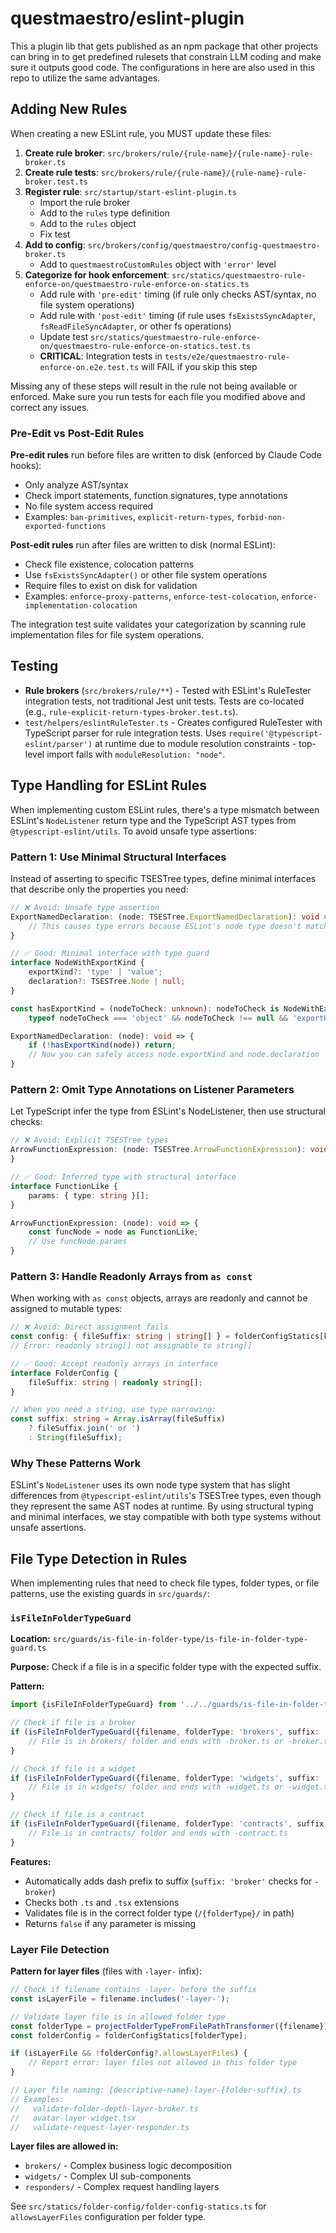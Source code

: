 # questmaestro/eslint-plugin

This a plugin lib that gets published as an npm package that other projects can bring in to get predefined rulesets that
constrain LLM coding and make sure it outputs good code. The configurations in here are also used in this repo to
utilize the same advantages.

## Adding New Rules

When creating a new ESLint rule, you MUST update these files:

1. **Create rule broker**: `src/brokers/rule/{rule-name}/{rule-name}-rule-broker.ts`
2. **Create rule tests**: `src/brokers/rule/{rule-name}/{rule-name}-rule-broker.test.ts`
3. **Register rule**: `src/startup/start-eslint-plugin.ts`
    - Import the rule broker
    - Add to the `rules` type definition
    - Add to the `rules` object
   - Fix test
4. **Add to config**: `src/brokers/config/questmaestro/config-questmaestro-broker.ts`
    - Add to `questmaestroCustomRules` object with `'error'` level
5. **Categorize for hook enforcement**:
   `src/statics/questmaestro-rule-enforce-on/questmaestro-rule-enforce-on-statics.ts`
    - Add rule with `'pre-edit'` timing (if rule only checks AST/syntax, no file system operations)
    - Add rule with `'post-edit'` timing (if rule uses `fsExistsSyncAdapter`, `fsReadFileSyncAdapter`, or other fs
      operations)
   - Update test `src/statics/questmaestro-rule-enforce-on/questmaestro-rule-enforce-on-statics.test.ts`
   - **CRITICAL**: Integration tests in `tests/e2e/questmaestro-rule-enforce-on.e2e.test.ts` will FAIL if you
      skip this step

Missing any of these steps will result in the rule not being available or enforced. Make sure you run tests for each
file you modified above and correct any issues.

### Pre-Edit vs Post-Edit Rules

**Pre-edit rules** run before files are written to disk (enforced by Claude Code hooks):

- Only analyze AST/syntax
- Check import statements, function signatures, type annotations
- No file system access required
- Examples: `ban-primitives`, `explicit-return-types`, `forbid-non-exported-functions`

**Post-edit rules** run after files are written to disk (normal ESLint):

- Check file existence, colocation patterns
- Use `fsExistsSyncAdapter()` or other file system operations
- Require files to exist on disk for validation
- Examples: `enforce-proxy-patterns`, `enforce-test-colocation`, `enforce-implementation-colocation`

The integration test suite validates your categorization by scanning rule implementation files for file system
operations.

## Testing

- **Rule brokers** (`src/brokers/rule/**`) - Tested with ESLint's RuleTester integration tests, not traditional Jest
  unit tests. Tests are co-located (e.g., `rule-explicit-return-types-broker.test.ts`).
- `test/helpers/eslintRuleTester.ts` - Creates configured RuleTester with TypeScript parser for rule integration
  tests. Uses `require('@typescript-eslint/parser')` at runtime due to module resolution constraints - top-level import
  fails with `moduleResolution: "node"`.

## Type Handling for ESLint Rules

When implementing custom ESLint rules, there's a type mismatch between ESLint's `NodeListener` return type and the
TypeScript AST types from `@typescript-eslint/utils`. To avoid unsafe type assertions:

### Pattern 1: Use Minimal Structural Interfaces

Instead of asserting to specific TSESTree types, define minimal interfaces that describe only the properties you need:

```typescript
// ❌ Avoid: Unsafe type assertion
ExportNamedDeclaration: (node: TSESTree.ExportNamedDeclaration): void => {
    // This causes type errors because ESLint's node type doesn't match TSESTree exactly
}

// ✅ Good: Minimal interface with type guard
interface NodeWithExportKind {
    exportKind?: 'type' | 'value';
    declaration?: TSESTree.Node | null;
}

const hasExportKind = (nodeToCheck: unknown): nodeToCheck is NodeWithExportKind =>
    typeof nodeToCheck === 'object' && nodeToCheck !== null && 'exportKind' in nodeToCheck;

ExportNamedDeclaration: (node): void => {
    if (!hasExportKind(node)) return;
    // Now you can safely access node.exportKind and node.declaration
}
```

### Pattern 2: Omit Type Annotations on Listener Parameters

Let TypeScript infer the type from ESLint's NodeListener, then use structural checks:

```typescript
// ❌ Avoid: Explicit TSESTree types
ArrowFunctionExpression: (node: TSESTree.ArrowFunctionExpression): void => {
}

// ✅ Good: Inferred type with structural interface
interface FunctionLike {
    params: { type: string }[];
}

ArrowFunctionExpression: (node): void => {
    const funcNode = node as FunctionLike;
    // Use funcNode.params
}
```

### Pattern 3: Handle Readonly Arrays from `as const`

When working with `as const` objects, arrays are readonly and cannot be assigned to mutable types:

```typescript
// ❌ Avoid: Direct assignment fails
const config: { fileSuffix: string | string[] } = folderConfigStatics[key];
// Error: readonly string[] not assignable to string[]

// ✅ Good: Accept readonly arrays in interface
interface FolderConfig {
    fileSuffix: string | readonly string[];
}

// When you need a string, use type narrowing:
const suffix: string = Array.isArray(fileSuffix)
    ? fileSuffix.join(' or ')
    : String(fileSuffix);
```

### Why These Patterns Work

ESLint's `NodeListener` uses its own node type system that has slight differences from `@typescript-eslint/utils`'s
TSESTree types, even though they represent the same AST nodes at runtime. By using structural typing and minimal
interfaces, we stay compatible with both type systems without unsafe assertions.

## File Type Detection in Rules

When implementing rules that need to check file types, folder types, or file patterns, use the existing guards in
`src/guards/`:

### `isFileInFolderTypeGuard`

**Location:** `src/guards/is-file-in-folder-type/is-file-in-folder-type-guard.ts`

**Purpose:** Check if a file is in a specific folder type with the expected suffix.

**Pattern:**

```typescript
import {isFileInFolderTypeGuard} from '../../guards/is-file-in-folder-type/is-file-in-folder-type-guard';

// Check if file is a broker
if (isFileInFolderTypeGuard({filename, folderType: 'brokers', suffix: 'broker'})) {
    // File is in brokers/ folder and ends with -broker.ts or -broker.tsx
}

// Check if file is a widget
if (isFileInFolderTypeGuard({filename, folderType: 'widgets', suffix: 'widget'})) {
    // File is in widgets/ folder and ends with -widget.ts or -widget.tsx
}

// Check if file is a contract
if (isFileInFolderTypeGuard({filename, folderType: 'contracts', suffix: 'contract'})) {
    // File is in contracts/ folder and ends with -contract.ts
}
```

**Features:**

- Automatically adds dash prefix to suffix (`suffix: 'broker'` checks for `-broker`)
- Checks both `.ts` and `.tsx` extensions
- Validates file is in the correct folder type (`/{folderType}/` in path)
- Returns `false` if any parameter is missing

### Layer File Detection

**Pattern for layer files** (files with `-layer-` infix):

```typescript
// Check if filename contains -layer- before the suffix
const isLayerFile = filename.includes('-layer-');

// Validate layer file is in allowed folder type
const folderType = projectFolderTypeFromFilePathTransformer({filename});
const folderConfig = folderConfigStatics[folderType];

if (isLayerFile && !folderConfig?.allowsLayerFiles) {
    // Report error: layer files not allowed in this folder type
}

// Layer file naming: {descriptive-name}-layer-{folder-suffix}.ts
// Examples:
//   validate-folder-depth-layer-broker.ts
//   avatar-layer-widget.tsx
//   validate-request-layer-responder.ts
```

**Layer files are allowed in:**

- `brokers/` - Complex business logic decomposition
- `widgets/` - Complex UI sub-components
- `responders/` - Complex request handling layers

See `src/statics/folder-config/folder-config-statics.ts` for `allowsLayerFiles` configuration per folder type.